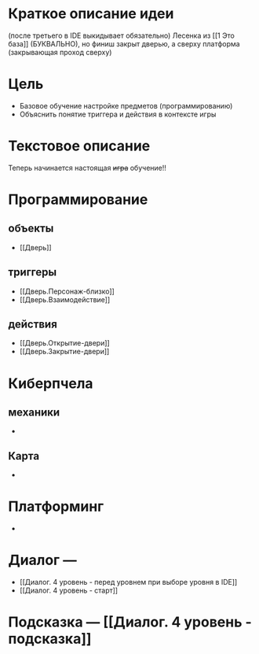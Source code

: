 # Краткое описание идеи
(после третьего в IDE выкидывает обязательно)
Лесенка из [[1 Это база]] (БУКВАЛЬНО), но финиш закрыт дверью, а сверху платформа (закрывающая проход сверху)
# Цель
- Базовое обучение настройке предметов (программированию)
- Объяснить понятие триггера и действия в контексте игры
# Текстовое описание
Теперь начинается настоящая ~~игра~~ обучение!!
# Программирование

## объекты 
- [[Дверь]]

## триггеры 
- [[Дверь.Персонаж-близко]]
- [[Дверь.Взаимодействие]]

## действия
- [[Дверь.Открытие-двери]]
- [[Дверь.Закрытие-двери]]

# Киберпчела
## механики
-

## Карта
-

# Платформинг
-

# Диалог —
- [[Диалог. 4 уровень - перед уровнем при выборе уровня в IDE]] 
- [[Диалог. 4 уровень - старт]] 
# Подсказка — [[Диалог. 4 уровень - подсказка]] 